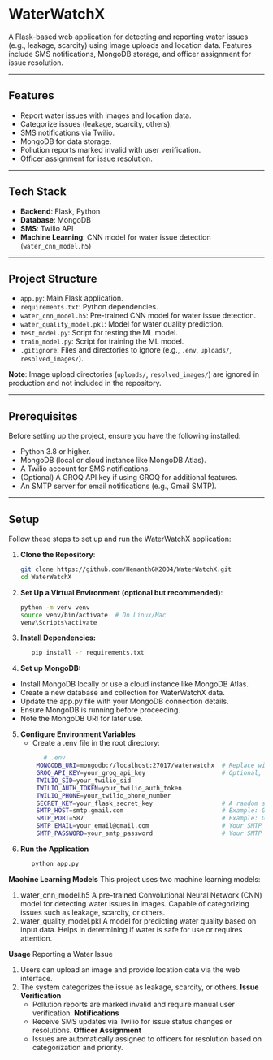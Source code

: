 # WaterWatchX

A Flask-based web application for detecting and reporting water issues (e.g., leakage, scarcity) using image uploads and location data. Features include SMS notifications, MongoDB storage, and officer assignment for issue resolution.

---

## Features
- Report water issues with images and location data.
- Categorize issues (leakage, scarcity, others).
- SMS notifications via Twilio.
- MongoDB for data storage.
- Pollution reports marked invalid with user verification.
- Officer assignment for issue resolution.

---

## Tech Stack
- **Backend**: Flask, Python
- **Database**: MongoDB
- **SMS**: Twilio API
- **Machine Learning**: CNN model for water issue detection (`water_cnn_model.h5`)

---

## Project Structure
- `app.py`: Main Flask application.
- `requirements.txt`: Python dependencies.
- `water_cnn_model.h5`: Pre-trained CNN model for water issue detection.
- `water_quality_model.pkl`: Model for water quality prediction.
- `test_model.py`: Script for testing the ML model.
- `train_model.py`: Script for training the ML model.
- `.gitignore`: Files and directories to ignore (e.g., `.env`, `uploads/`, `resolved_images/`).

**Note**: Image upload directories (`uploads/`, `resolved_images/`) are ignored in production and not included in the repository.

---

## Prerequisites
Before setting up the project, ensure you have the following installed:
- Python 3.8 or higher.
- MongoDB (local or cloud instance like MongoDB Atlas).
- A Twilio account for SMS notifications.
- (Optional) A GROQ API key if using GROQ for additional features.
- An SMTP server for email notifications (e.g., Gmail SMTP).

---

## Setup

Follow these steps to set up and run the WaterWatchX application:

1. **Clone the Repository**:
   ```bash
   git clone https://github.com/HemanthGK2004/WaterWatchX.git
   cd WaterWatchX
2. **Set Up a Virtual Environment (optional but recommended)**:
   ```bash
   python -m venv venv
   source venv/bin/activate  # On Linux/Mac
   venv\Scripts\activate
3. **Install Dependencies:**
   ```bash
      pip install -r requirements.txt
4. **Set up MongoDB:**
- Install MongoDB locally or use a cloud instance like MongoDB Atlas.
- Create a new database and collection for WaterWatchX data.
- Update the app.py file with your MongoDB connection details.
- Ensure MongoDB is running before proceeding.
- Note the MongoDB URI for later use.

5. **Configure Environment Variables**
   - Create a .env file in the root directory:
     ```bash
        # .env
      MONGODB_URI=mongodb://localhost:27017/waterwatchx  # Replace with your MongoDB URI
      GROQ_API_KEY=your_groq_api_key                     # Optional, if using GROQ
      TWILIO_SID=your_twilio_sid
      TWILIO_AUTH_TOKEN=your_twilio_auth_token
      TWILIO_PHONE=your_twilio_phone_number
      SECRET_KEY=your_flask_secret_key                   # A random string for Flask session security
      SMTP_HOST=smtp.gmail.com                           # Example: Gmail SMTP host
      SMTP_PORT=587                                      # Example: Gmail SMTP port
      SMTP_EMAIL=your_email@gmail.com                    # Your SMTP email
      SMTP_PASSWORD=your_smtp_password                   # Your SMTP password or app-specific password
6. **Run the Application**
   ```bash
      python app.py
**Machine Learning Models**
This project uses two machine learning models:
1. water_cnn_model.h5
A pre-trained Convolutional Neural Network (CNN) model for detecting water issues in images.
Capable of categorizing issues such as leakage, scarcity, or others.
2. water_quality_model.pkl
A model for predicting water quality based on input data.
Helps in determining if water is safe for use or requires attention.

**Usage**
Reporting a Water Issue
1. Users can upload an image and provide location data via the web interface.
2. The system categorizes the issue as leakage, scarcity, or others.
   **Issue Verification**
      - Pollution reports are marked invalid and require manual user verification.
   **Notifications**
      - Receive SMS updates via Twilio for issue status changes or resolutions.
   **Officer Assignment**
      - Issues are automatically assigned to officers for resolution based on categorization and priority.


